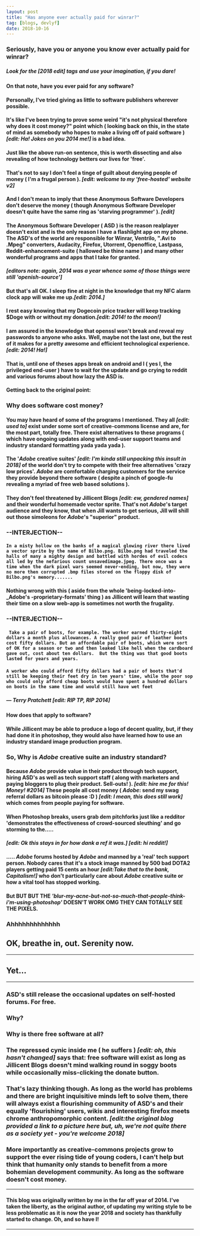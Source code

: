 ```yaml
---
layout: post
title: "Has anyone ever actually paid for winrar?"
tag: [blogs, devlyf]
date: 2018-10-16
---
```

### Seriously, have you or anyone you know ever actually paid for winrar?

##### Look for the **_[2018 edit]_** tags and use your imagination, if you dare!

#### **On that note, have you ever paid for any software?**

#### Personally, I've tried giving as little to software publishers wherever possible.
#### It's like I've been trying to prove some weird **"it's not physical therefore why does it cost money?"** point which ( looking back on this, in the state of mind as somebody who hopes to make a living off of paid software ) _[edit: Ha! Jokes on you 2014 me!]_ is a bad idea.

#### **Just like the above run-on sentence, this is worth dissecting and also revealing of how technology betters our lives for 'free'.**
<!-- more -->
#### That's not to say I don't feel a tinge of guilt about denying people of money ( I'm a frugal person ). _[edit: welcome to my 'free-hosted' website v2]_
#### And I don't mean to imply that these **Anonymous Software Developers** don't deserve the money ( though **Anonymous Software Developer** doesn't quite have the same ring as 'starving programmer' ). _[edit]_

#### The **Anonymous Software Developer** ( **ASD** ) is the reason realplayer doesn't exist and is the only reason I have a flashlight app on my phone. The **ASD**'s of the world are responsible for Winrar, Ventrilo, ".Avi to .Mpeg" converters, Audacity, Firefox, Utorrent, Openoffice, Lastpass, Reddit-enhancement-suite ( hallowed be thine name ) and many other wonderful programs and apps that I take for granted.

#### _[editors note: again, 2014 was a year whence some of those things were still 'openish-source']_

#### But that's all OK. I sleep fine at night in the knowledge that my NFC alarm clock app will wake me up._[edit: 2014.]_

#### I rest easy knowing that my Dogecoin price tracker will keep tracking $Doge with or without my donation._[edit: 2014! to the moon!]_

#### I am assured in the knowledge that openssl won't break and reveal my passwords to anyone who asks. Well, maybe not the last one, but the rest of it makes for a pretty awesome and efficient technological experience. _[edit: 2014! Ha!]_

#### That is, until one of theses apps break on android and I ( yes I, the privileged end-user ) have to wait for the update and go crying to reddit and various forums about how lazy the **ASD** is.

#### Getting back to the original point:
### **Why does software cost money?**

#### You may have heard of some of the programs I mentioned. They all _[edit: used to]_ exist under some sort of creative-commons license and are, for the most part, totally free. There exist alternatives to these programs ( which have ongoing updates along with end-user support teams and industry standard formatting yada yada yada ).

#### The '_**Adobe**_ creative suites' _[edit: I'm kinda still unpacking this insult in 2018]_ of the world don't try to compete with their free alternatives 'crazy low prices'. **_**Adobe**_** are comfortable charging customers for the service they provide beyond there software ( despite a pinch of google-fu revealing a myriad of free web based solutions ).
#### They don't feel threatened by Jillicent Blogs _[edit: ew, gendered names]_ and their wonderful homemade vector sprite. That's not _**Adobe**_'s target audience and they know, that when Jill wants to get serious, Jill will shill out those simoleons for _**Adobe**_'s "superior" product.

### **--INTERJECTION**--

#### ```In a misty hollow on the banks of a magical glowing river there lived a vector sprite by the name of Bilbo.png. Bilbo.png had traveled the halls of many a mighty design and battled with hordes of evil codecs all led by the nefarious count unsavedimage.jpeg. There once was a time when the dark pixel wars seemed never-ending, but now, they were no more then corrupted .bmp files stored on the floppy disk of Bilbo.png's memory.......```

#### Nothing wrong with this ( aside from the whole 'being-locked-into- _**Adobe's** -proprietary-formats' thing ) as Jillicent will learn that wasting their time on a slow web-app is sometimes not worth the frugality.

### **--INTERJECTION**--

#### ``` Take a pair of boots, for example. The worker earned thirty-eight dollars a month plus allowances. A really good pair of leather boots cost fifty dollars. But an affordable pair of boots, which were sort of OK for a season or two and then leaked like hell when the cardboard gave out, cost about ten dollars.  But the thing was that good boots lasted for years and years.```
#### ```A worker who could afford fifty dollars had a pair of boots that'd still be keeping their feet dry in ten years' time, while the poor sop who could only afford cheap boots would have spent a hundred dollars on boots in the same time and would still have wet feet```

##### ― Terry Pratchett _[edit: RIP TP, RIP 2014]_

#### **How does that apply to software?**
#### While Jillicent may be able to produce a logo of decent quality, but, if they had done it in photoshop,  they would also have learned how to use an industry standard image production program.

### So, **Why is _**Adobe**_ creative suite an industry standard?**

#### Because _**Adobe**_ provide value in their product through tech support, hiring **ASD**'s as well as tech support staff ( along with marketers and paying bloggers to plug their product. Sell-outs! ). _[edit: hire me for this! Money! #2014]_ These people all cost money ( _**Adobe**_: send my swag referral dollars as bitcoin please :D ) _[edit: I mean, this does still work]_ which comes from people paying for software.

#### When Photoshop breaks, users grab dem pitchforks just like a  redditor 'demonstrates the effectiveness of crowd-sourced sleuthing' and go storming to the.....
#### _[edit: Ok this stays in for how dank a ref it was.]_  _[edit: hi reddit!]_
#### ..... _**Adobe**_ forums hosted by _**Adobe**_ and manned by a 'real' tech support person. Nobody cares that it's a  stock image manned by 500 bad DOTA2 players getting paid 15 cents an hour _[edit:Take that to the bank, Capitalism!]_  who don't particularly care about _**Adobe**_ creative suite or how a vital tool has stopped working.
#### But BUT BUT THE _'blur-my-acne-but-not-so-much-that-people-think-i'm-using-photoshop'_ DOESN'T WORK OMG THEY CAN TOTALLY SEE THE PIXELS.
### Ahhhhhhhhhhhhh
## OK, breathe in, out. Serenity now.
----
## Yet...
----
### **ASD's** still release the occasional updates on self-hosted forums. For free.

### **Why?**

### **Why is there free software at all?**

### The repressed cynic inside me ( he suffers ) _[edit: oh, this hasn't changed]_ says that: **free software will exist as long as Jillicent Blogs doesn't mind walking round in soggy boots while occasionally miss-clicking the donate button.**

### That's lazy thinking though. As long as the world has problems and there are bright inquisitive minds left to solve them, there will always exist a flourishing community of **ASD's** and their equally 'flourishing' users, wikis and interesting firefox meets chrome anthropomorphic content. _[edit:the original blog provided a link to a picture here but, uh, we're not quite there as a society yet - you're welcome 2018]_

### **More importantly as creative-commons projects grow to support the ever rising tide of young coders, I can't help but think that humanity only stands to benefit from a more bohemian development community. As long as the software doesn't cost money.**

----
#### This blog was originally written by me in the far off year of 2014. I've taken the liberty, as the original author, of updating my writing style to be less problematic as it is now the year 2018 and society has thankfully started to change. Oh, and so have I!
----
